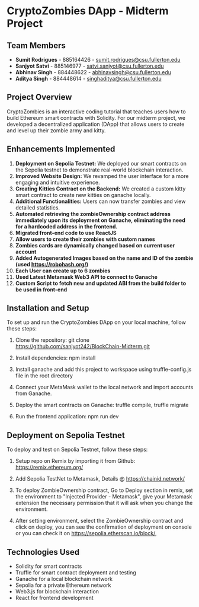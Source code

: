 # CryptoZombies DApp - Midterm Project

## Team Members

- **Sumit Rodrigues** - 885164426 - sumit.rodrigues@csu.fullerton.edu
- **Sanjyot Satvi** - 885146977 - satvi.sanjyot@csu.fullerton.edu
- **Abhinav Singh** - 884448622 - abhinavsingh@csu.fullerton.edu
- **Aditya Singh** - 884448614 - singhaditya@csu.fullerton.edu

## Project Overview

CryptoZombies is an interactive coding tutorial that teaches users how to build Ethereum smart contracts with Solidity. For our midterm project, we developed a decentralized application (DApp) that allows users to create and level up their zombie army and kitty.

## Enhancements Implemented

1. **Deployment on Sepolia Testnet:** We deployed our smart contracts on the Sepolia testnet to demonstrate real-world blockchain interaction.
2. **Improved Website Design:** We revamped the user interface for a more engaging and intuitive experience.
3. **Creating Kitties Contract on the Backend:** We created a custom kitty smart contract to create new kitties on ganache locally.
4. **Additional Functionalities:** Users can now transfer zombies and view detailed statistics.
5. **Automated retrieving the zombieOwnership contract address immediately upon its deployment on Ganache, eliminating the need for a hardcoded address in the frontend.**
6. **Migrated front-end code to use ReactJS**
7. **Allow users to create their zombies with custom names**
8. **Zombies cards are dynamically changed based on current user account**
9. **Added Autogenerated Images based on the name and ID of the zombie (used https://robohash.org/)**
10. **Each User can create up to 6 zombies**
11. **Used Latest Metamask Web3 API to connect to Ganache**
12. **Custom Script to fetch new and updated ABI from the build folder to be used in front-end**

## Installation and Setup

To set up and run the CryptoZombies DApp on your local machine, follow these steps:

1. Clone the repository:
   git clone https://github.com/sanjyot242/BlockChain-Midterm.git

2. Install dependencies:
   npm install

3. Install ganache and add this project to workspace using truffle-config.js file in the root directory

4. Connect your MetaMask wallet to the local network and import accounts from Ganache.

5. Deploy the smart contracts on Ganache:
   truffle compile, truffle migrate

6. Run the frontend application:
   npm run dev

## Deployment on Sepolia Testnet

To deploy and test on Sepolia Testnet, follow these steps:

1. Setup repo on Remix by importing it from Github:
   https://remix.ethereum.org/

2. Add Sepolia TestNet to Metamask, Details @ https://chainid.network/

3. To deploy ZombieOwnership contract, Go to Deploy section in remix, set the environment to "Injected Provider - Metamask", give your Metamask extension the necessary permission that it will ask when you change the environment.

4. After setting environment, select the ZombieOwnership contract and click on deploy, you can see the confirmation of deployment on console or you can check it on https://sepolia.etherscan.io/block/<block-id>,

## Technologies Used

- Solidity for smart contracts
- Truffle for smart contract deployment and testing
- Ganache for a local blockchain network
- Sepolia for a private Ethereum network
- Web3.js for blockchain interaction
- React for frontend development
